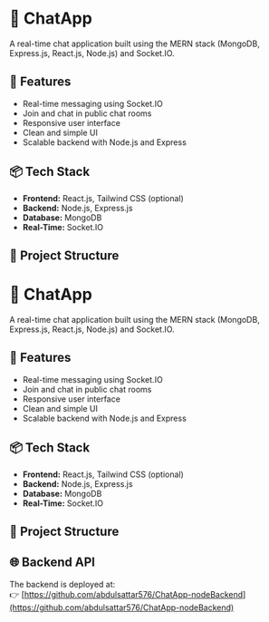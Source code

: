 # 💬 ChatApp

A real-time chat application built using the MERN stack (MongoDB, Express.js, React.js, Node.js) and Socket.IO.

## 🚀 Features

- Real-time messaging using Socket.IO
- Join and chat in public chat rooms
- Responsive user interface
- Clean and simple UI
- Scalable backend with Node.js and Express

## 📦 Tech Stack

- **Frontend:** React.js, Tailwind CSS (optional)
- **Backend:** Node.js, Express.js
- **Database:** MongoDB
- **Real-Time:** Socket.IO

## 📁 Project Structure

# 💬 ChatApp

A real-time chat application built using the MERN stack (MongoDB, Express.js, React.js, Node.js) and Socket.IO.

## 🚀 Features

- Real-time messaging using Socket.IO
- Join and chat in public chat rooms
- Responsive user interface
- Clean and simple UI
- Scalable backend with Node.js and Express

## 📦 Tech Stack

- **Frontend:** React.js, Tailwind CSS (optional)
- **Backend:** Node.js, Express.js
- **Database:** MongoDB
- **Real-Time:** Socket.IO

## 📁 Project Structure

## 🌐 Backend API

The backend is deployed at:  
👉 [https://github.com/abdulsattar576/ChatApp-nodeBackend](https://github.com/abdulsattar576/ChatApp-nodeBackend)
